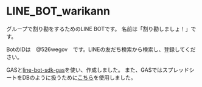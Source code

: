 # LINE_BOT_warikann

グループで割り勘をするためのLINE BOTです。
名前は「割り勘しましょ！」です。

BotのIDは　@526wegov　です。LINEの友だち検索から検索し、登録してください。

GASと[line-bot-sdk-gas](https://github.com/kobanyan/line-bot-sdk-gas)を使い、作成しました。
また、GASではスプレッドシートをDBのように扱うために[こちら](https://github.com/BruceWeyne/GAS-ModelController-template/tree/main)を使用しました。
